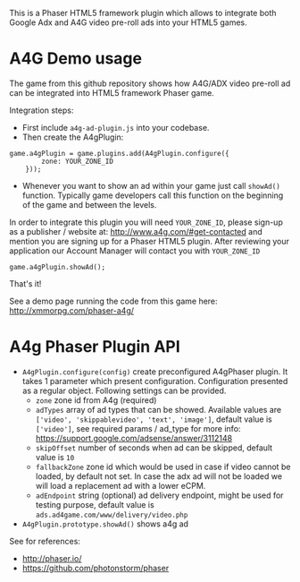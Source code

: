 This is a Phaser HTML5 framework plugin which allows to integrate both Google Adx and A4G video pre-roll ads into your HTML5 games.

A4G Demo usage
================

The game from this github repository shows how A4G/ADX video pre-roll ad can be integrated into HTML5 framework Phaser game.

Integration steps:
* First include `a4g-ad-plugin.js` into your codebase.
* Then create the A4gPlugin:

```
game.a4gPlugin = game.plugins.add(A4gPlugin.configure({
        zone: YOUR_ZONE_ID
    }));
```
* Whenever you want to show an ad within your game just call `showAd()` function. 
Typically game developers call this function on the beginning of the game and between the levels. 

In order to integrate this plugin you will need `YOUR_ZONE_ID`, please sign-up as a publisher / website at: http://www.a4g.com/#get-contacted
and mention you are signing up for a Phaser HTML5 plugin. After reviewing your application our Account Manager will contact you with `YOUR_ZONE_ID`

```
game.a4gPlugin.showAd();
```
That's it!

See a demo page running the code from this game here: http://xmmorpg.com/phaser-a4g/

A4g Phaser Plugin API
=====================

- `A4gPlugin.configure(config)` create preconfigured A4gPhaser plugin. It takes 1 parameter which present configuration.
Configuration presented as a regular object. Following settings can be provided.
  - `zone` zone id from A4g (required)
  - `adTypes` array of ad types that can be showed. Available values are `['video', 'skippablevideo', 'text', 'image']`, default value is `['video']`, see required params / ad_type for more info: https://support.google.com/adsense/answer/3112148
  - `skipOffset` number of seconds when ad can be skipped, default value is `10`
  - `fallbackZone` zone id which would be used in case if video cannot be loaded, by default not set. In case the adx ad will not be loaded we will load a replacement ad with a lower eCPM.
  - `adEndpoint` string (optional) ad delivery endpoint, might be used for testing purpose, default value is `ads.ad4game.com/www/delivery/video.php` 
- `A4gPlugin.prototype.showAd()` shows a4g ad

See for references:
* http://phaser.io/
* https://github.com/photonstorm/phaser
